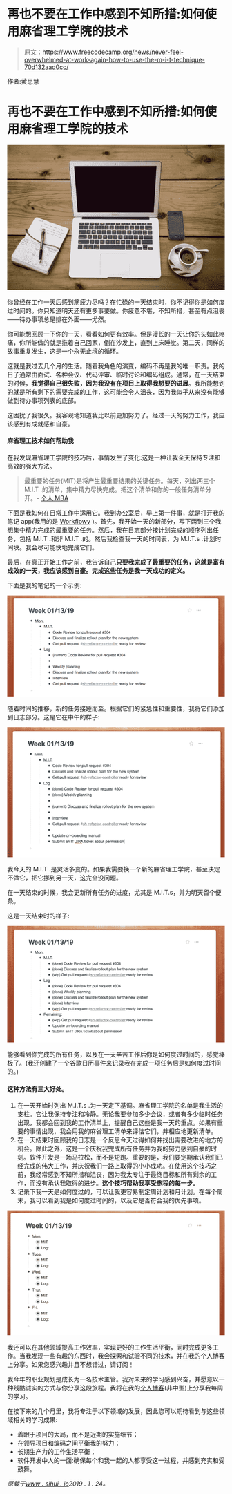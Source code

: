 # 再也不要在工作中感到不知所措:如何使用麻省理工学院的技术

> 原文：<https://www.freecodecamp.org/news/never-feel-overwhelmed-at-work-again-how-to-use-the-m-i-t-technique-70d132aad0cc/>

作者:黄思慧

# 再也不要在工作中感到不知所措:如何使用麻省理工学院的技术

![1*q687Hf4xbAS1jCIJD3mkbA](img/48c24953da3a21e250ca2c8d3029d3b3.png)

你曾经在工作一天后感到筋疲力尽吗？在忙碌的一天结束时，你不记得你是如何度过时间的。你只知道明天还有更多事要做。你疲惫不堪，不知所措，甚至有点沮丧——待办事项总是排在外面——尤然。

你可能想回顾一下你的一天，看看如何更有效率。但是漫长的一天让你的头如此疼痛，你所能做的就是拖着自己回家，倒在沙发上，直到上床睡觉。第二天，同样的故事重复发生，这是一个永无止境的循环。

这就是我过去几个月的生活。随着我角色的演变，编码不再是我的唯一职责。我的日子通常由面试、各种会议、代码评审、临时讨论和编码组成。通常，在一天结束的时候，**我觉得自己很失败，因为我没有在项目上取得我想要的进展**。我所能想到的就是所有剩下的需要完成的工作，这可能会令人沮丧，因为我似乎从来没有能够做到待办事项列表的底部。

这困扰了我很久。我客观地知道我比以前更加努力了。经过一天的努力工作，我应该感到有成就感和自豪。

#### 麻省理工技术如何帮助我

在我发现麻省理工学院的技巧后，事情发生了变化:这是一种让我全天保持专注和高效的强大方法。

> 最重要的任务(MIT)是将产生最重要结果的关键任务。每天，列出两三个 M.I.T .的清单，集中精力尽快完成。把这个清单和你的一般任务清单分开。- [个人 MBA](https://personalmba.com/most-important-tasks/)

下面是我如何在日常工作中运用它。我到办公室后，早上第一件事，就是打开我的笔记 app(我用的是 [Workflowy](https://workflowy.com/invite/537942ef.lnx) )。首先，我开始一天的新部分，写下两到三个我想集中精力完成的最重要的任务。然后，我在日志部分按计划完成的顺序列出任务，包括 M.I.T .和非 M.I.T .的。然后我检查我一天的时间表，为 M.I.T.s .计划时间块。我会尽可能快地完成它们。

最后，在真正开始工作之前，我告诉自己**只要我完成了最重要的任务，这就是富有成效的一天，我应该感到自豪。完成这些任务是我一天成功的定义。**

下面是我的笔记的一个示例:

![1*FOJKoBZjieFKTIHVkz4Miw](img/7fff29c374eb3fd69855f5c26606cf13.png)

随着时间的推移，新的任务接踵而至。根据它们的紧急性和重要性，我将它们添加到日志部分。这是它在中午的样子:

![1*lu9dpqyDNfTezX6WfM0hhw](img/4eca85c1d1d7b2d67f5409c0103003b8.png)

我今天的 M.I.T .是灵活多变的。如果我需要换一个新的麻省理工学院，甚至决定不做它，把它挪到另一天，这完全没问题。

在一天结束的时候，我会更新所有任务的进度，尤其是 M.I.T.s，并为明天留个便条。

这是一天结束时的样子:

![1*ovpyq8afubzvGChL1l8hhg](img/b3fbd407c00037c709c5cc41caadbe80.png)

能够看到你完成的所有任务，以及在一天辛苦工作后你是如何度过时间的，感觉棒极了。(我还创建了一个谷歌日历事件来记录我在完成一项任务后是如何度过时间的。)

#### 这种方法有三大好处。

1.  在一天开始时列出 M.I.T.s .为一天定下基调。麻省理工学院的名单是我生活的支柱。它让我保持专注和冷静。无论我要参加多少会议，或者有多少临时任务出现，我都会回到我的工作清单上，提醒自己这些是我一天的重点。如果有重要的事情出现，我会用我的麻省理工清单来评估它们，并相应地更新清单。
2.  在一天结束时回顾我的日志是一个反思今天过得如何并找出需要改进的地方的机会。除此之外，这是一个庆祝我完成所有任务并为我的努力感到自豪的时刻。软件开发是一场马拉松，而不是短跑。重要的是，我们要定期承认我们已经完成的伟大工作，并庆祝我们一路上取得的小小成功。在使用这个技巧之前，我经常感到不知所措和沮丧，因为我太专注于最终目标和所有剩余的工作，而没有承认我取得的进步。**这个技巧帮助我享受旅程的每一步。**
3.  记录下我一天是如何度过的，可以让我更容易制定周计划和月计划。在每个周末，我可以看到我是如何度过时间的，以及它是否符合我的优先事项。

![1*Psdl49R8TfrjxiNTWEfW4A](img/81c11b667422ca9f474c3336010aec96.png)

我还可以在其他领域提高工作效率，实现更好的工作生活平衡，同时完成更多工作。当我发现一些有趣的东西时，我会探索和试验不同的技术，并在我的个人博客上分享。如果您感兴趣并且不想错过，请订阅！

我今年的职业规划是成长为一名技术主管。我对未来的学习感到兴奋，并愿意以一种残酷诚实的方式与你分享这段旅程。我将在我的[个人博客](https://www.sihui.io)(非中型)上分享我每周的学习。

在接下来的几个月里，我将专注于以下领域的发展，因此您可以期待看到与这些领域相关的学习成果:

*   着眼于项目的大局，而不是近期的实施细节；
*   在领导项目和编码之间平衡我的努力；
*   长期生产力的工作生活平衡；
*   软件开发中人的一面:确保每个和我一起的人都享受这一过程，并感到充实和受鼓舞。

*原载于[www . sihui . io](https://www.sihui.io/overwhelmed-at-work/)2019 . 1 . 24。*
